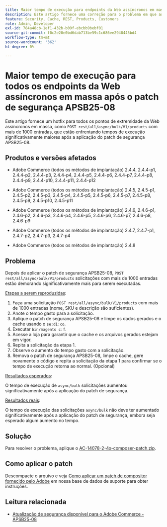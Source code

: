```yaml
---
title: Maior tempo de execução para endpoints da Web assíncronos em massa após o patch de segurança APSB25-08
description: Este artigo fornece uma correção para o problema em que as solicitações de POST rest/all/async/bulk/V1/products para mais de 1000 entradas têm um tempo de execução significativamente maior após a aplicação do patch de segurança APSB25-08.
feature: Security, Cache, REST, Products, Customers
role: Admin, Developer
exl-id: 784a48cb-1ef1-432b-b09f-ebcbb9bebf01
source-git-commit: f0c2e20e0bd6dab713be59c1c686ee2948445bd4
workflow-type: tm+mt
source-wordcount: '362'
ht-degree: 0%

---
```


# Maior tempo de execução para todos os endpoints da Web assíncronos em massa após o patch de segurança APSB25-08

Este artigo fornece um hotfix para todos os pontos de extremidade da Web assíncronos em massa, como `POST rest/all/async/bulk/V1/products` com mais de 1000 entradas, que estão enfrentando tempos de execução significativamente maiores após a aplicação do patch de segurança APSB25-08.

## Produtos e versões afetados

* Adobe Commerce (todos os métodos de implantação) 2.4.4, 2.4.4-p1, 2.4.4-p2, 2.4.4-p3, 2.4.4-p4, 2.4.4-p5, 2.4.4-p6, 2.4.4-p7, 2.4.4-p8, 2.4.4-p9, 2.4.4-p10, 2.4.4-p11, 2.4.4-p12

* Adobe Commerce (todos os métodos de implantação) 2.4.5, 2.4.5-p1, 2.4.5-p2, 2.4.5-p3, 2.4.5-p4, 2.4.5-p5, 2.4.5-p6, 2.4.5-p7, 2.4.5-p8, 2.4.5-p9, 2.4.5-p10, 2.4.5-p11

* Adobe Commerce (todos os métodos de implantação) 2.4.6, 2.4.6-p1, 2.4.6-p2, 2.4.6-p3, 2.4.6-p4, 2.4.6-p5, 2.4.6-p6, 2.4.6-p7, 2.4.6-p8, 2.4.6-p9

* Adobe Commerce (todos os métodos de implantação) 2.4.7, 2.4.7-p1, 2.4.7-p2, 2.4.7-p3, 2.4.7-p4

* Adobe Commerce (todos os métodos de implantação) 2.4.8

## Problema

Depois de aplicar o patch de segurança APSB25-08, `POST rest/all/async/bulk/V1/products` solicitações com mais de 1000 entradas estão demorando significativamente mais para serem executadas.

<u>Etapas a serem reproduzidas</u>:

1. Faça uma solicitação `POST rest/all/async/bulk/V1/products` com mais de 1000 entradas (nome, SKU e descrição são suficientes).
1. Anote o tempo gasto para a solicitação.
1. Aplique o patch de segurança APSB25-08 e limpe os dados gerados e o cache usando o `se:di:co`.
1. Executar `bin/magento c:f`.
1. Acesse a loja para garantir que o cache e os arquivos gerados estejam em vigor.
1. Repita a solicitação da etapa 1.
1. Observe o aumento do tempo gasto com a solicitação.
1. Remova o patch de segurança APSB25-08, limpe o cache, gere novamente o código e repita a solicitação da etapa 1 para confirmar se o tempo de execução retorna ao normal. (Opcional)

<u>Resultados esperados</u>:

O tempo de execução de `async/bulk` solicitações aumentou significativamente após a aplicação do patch de segurança.

<u>Resultados reais</u>:

O tempo de execução das solicitações `async/bulk` não deve ter aumentado significativamente após a aplicação do patch de segurança, embora seja esperado algum aumento no tempo.

## Solução

Para resolver o problema, aplique o [AC-14078-2-4x-composer-patch.zip](assets/AC-14078-2-4x-composer-patch.zip).

## Como aplicar o patch

Descompacte o arquivo e veja [Como aplicar um patch de compositor fornecido pelo Adobe](https://experienceleague.adobe.com/docs/commerce-knowledge-base/kb/how-to/how-to-apply-a-composer-patch-provided-by-magento.html?lang=pt-BR) em nossa base de dados de suporte para obter instruções.

## Leitura relacionada

* [Atualização de segurança disponível para o Adobe Commerce - APSB25-08](https://experienceleague.adobe.com/pt-br/docs/experience-cloud-kcs/kbarticles/ka-27149)
